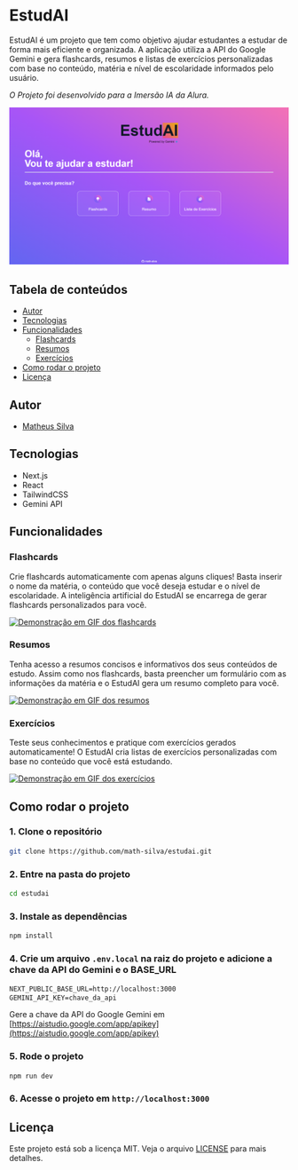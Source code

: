 # EstudAI

EstudAI é um projeto que tem como objetivo ajudar estudantes a estudar de forma mais eficiente e organizada. A aplicação utiliza a API do Google Gemini e gera flashcards, resumos e listas de exercícios personalizadas com base no conteúdo, matéria e nível de escolaridade informados pelo usuário.

_O Projeto foi desenvolvido para a Imersão IA da Alura._

![EstudAI](images/homepage.png)

## Tabela de conteúdos

- [Autor](#autor)
- [Tecnologias](#tecnologias)
- [Funcionalidades](#funcionalidades)
  - [Flashcards](#flashcards)
  - [Resumos](#resumos)
  - [Exercícios](#exercícios)
- [Como rodar o projeto](#como-rodar-o-projeto)
- [Licença](#licença)

## Autor

- [Matheus Silva](https://www.linkedin.com/in/matheussmsilva/)

## Tecnologias

- Next.js
- React
- TailwindCSS
- Gemini API

## Funcionalidades

### Flashcards

Crie flashcards automaticamente com apenas alguns cliques! Basta inserir o nome da matéria, o conteúdo que você deseja estudar e o nível de escolaridade. A inteligência artificial do EstudAI se encarrega de gerar flashcards personalizados para você.

[![Demonstração em GIF dos flashcards](images/flashcards.gif)](images/flashcards.gif)

### Resumos

Tenha acesso a resumos concisos e informativos dos seus conteúdos de estudo. Assim como nos flashcards, basta preencher um formulário com as informações da matéria e o EstudAI gera um resumo completo para você.

[![Demonstração em GIF dos resumos](images/summary.gif)](images/summary.gif)

### Exercícios

Teste seus conhecimentos e pratique com exercícios gerados automaticamente! O EstudAI cria listas de exercícios personalizadas com base no conteúdo que você está estudando.

[![Demonstração em GIF dos exercícios](images/exercises.gif)](images/exercises.gif)

## Como rodar o projeto

### 1. Clone o repositório

```bash
git clone https://github.com/math-silva/estudai.git
```

### 2. Entre na pasta do projeto

```bash
cd estudai
```

### 3. Instale as dependências

```bash
npm install
```

### 4. Crie um arquivo `.env.local` na raiz do projeto e adicione a chave da API do Gemini e o BASE_URL

```base
NEXT_PUBLIC_BASE_URL=http://localhost:3000
GEMINI_API_KEY=chave_da_api
```

Gere a chave da API do Google Gemini em [https://aistudio.google.com/app/apikey](https://aistudio.google.com/app/apikey)

### 5. Rode o projeto

```bash
npm run dev
```

### 6. Acesse o projeto em `http://localhost:3000`

## Licença

Este projeto está sob a licença MIT. Veja o arquivo [LICENSE](LICENSE) para mais detalhes.